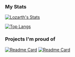 ### My Stats
[![Lozarth's Stats](https://github-readme-stats.vercel.app/api?username=Lozarth&theme=dark&show_icons=true)](https://github.com/anuraghazra/github-readme-stats)

[![Top Langs](https://github-readme-stats.vercel.app/api/top-langs/?username=Lozarth&theme=dark&show_icons=true)](https://github.com/anuraghazra/github-readme-stats)

### Projects I'm proud of
[![Readme Card](https://github-readme-stats.vercel.app/api/pin/?username=Lozarth&repo=tf2bd-lozarthsrules&theme=dark&show_icons=true)](https://github.com/anuraghazra/github-readme-stats)
[![Readme Card](https://github-readme-stats.vercel.app/api/pin/?username=Lozarth&repo=Disboard-Auto-Bump-Selfbot&theme=dark&show_icons=true)](https://github.com/anuraghazra/github-readme-stats)
